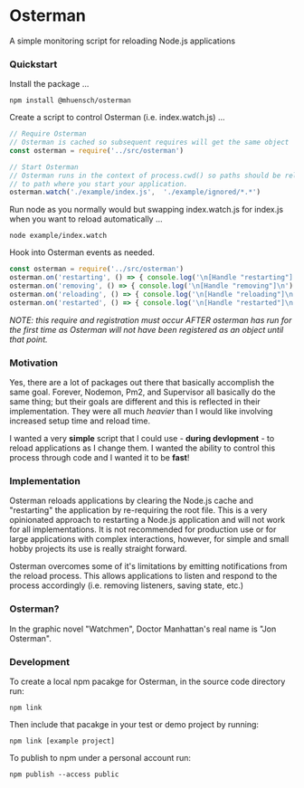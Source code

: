 # Osterman
A simple monitoring script for reloading Node.js applications

### Quickstart
Install the package ...
``` 
npm install @mhuensch/osterman
```

Create a script to control Osterman (i.e. index.watch.js) ... 
``` js
// Require Osterman  
// Osterman is cached so subsequent requires will get the same object
const osterman = require('../src/osterman')

// Start Osterman
// Osterman runs in the context of process.cwd() so paths should be relative
// to path where you start your application.
osterman.watch('./example/index.js',  './example/ignored/*.*')
```

Run node as you normally would but swapping index.watch.js for index.js when you want to reload automatically ...
```
node example/index.watch
```

Hook into Osterman events as needed.
``` js
const osterman = require('../src/osterman')
osterman.on('restarting', () => { console.log('\n[Handle "restarting"]') })
osterman.on('removing', () => { console.log('\n[Handle "removing"]\n') })
osterman.on('reloading', () => { console.log('\n[Handle "reloading"]\n') })
osterman.on('restarted', () => { console.log('\n[Handle "restarted"]\n') })
```
*NOTE: this require and registration must occur AFTER osterman has run for the first time as Osterman will not have been registered as an object until that point.*

### Motivation
Yes, there are a lot of packages out there that basically accomplish the same goal. Forever, Nodemon, Pm2, and Supervisor all basically do the same thing; but their goals are different and this is reflected in their implementation.  They were all much *heavier* than I would like involving increased setup time and reload time.

I wanted a very **simple** script that I could use - **during devlopment** - to reload applications as I change them.  I wanted the ability to control this process through code and I wanted it to be **fast**!

### Implementation
Osterman reloads applications by clearing the Node.js cache and "restarting" the application by re-requiring the root file.  This is a very opinionated approach to restarting a Node.js application and will not work for all implementations.  It is not recommended for production use or for large applications with complex interactions, however, for simple and small hobby projects its use is really straight forward.

Osterman overcomes some of it's limitations by emitting notifications from the reload process.  This allows applications to listen and respond to the process accordingly (i.e. removing listeners, saving state, etc.)

### Osterman?
In the graphic novel "Watchmen", Doctor Manhattan's real name is "Jon Osterman".

### Development
To create a local npm pacakge for Osterman, in the source code directory run:
```
npm link
```

Then include that pacakge in your test or demo project by running:
```
npm link [example project]
```

To publish to npm under a personal account run:
```
npm publish --access public
```